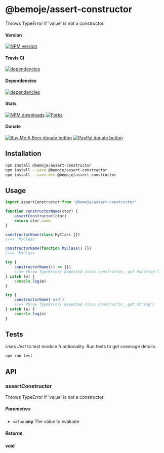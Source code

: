 # @bemoje/assert-constructor

Throws TypeError if 'value' is not a constructor.

#### Version

<span><a href="https://npmjs.org/@bemoje/assert-constructor" title="View this project on NPM"><img src="https://img.shields.io/npm/v/@bemoje/assert-constructor" alt="NPM version" /></a></span>

#### Travis CI

<span><a href="https://npmjs.org/@bemoje/assert-constructor" title="View this project on NPM"><img src="https://travis-ci.org/bemoje/bemoje-assert-constructor.svg?branch=master" alt="dependencies" /></a></span>

#### Dependencies

<span><a href="https://npmjs.org/@bemoje/assert-constructor" title="View this project on NPM"><img src="https://david-dm.org/bemoje/bemoje-assert-constructor.svg" alt="dependencies" /></a></span>

#### Stats

<span><a href="https://npmjs.org/@bemoje/assert-constructor" title="View this project on NPM"><img src="https://img.shields.io/npm/dt/@bemoje/assert-constructor" alt="NPM downloads" /></a></span>
<span><a href="https://github.com/bemoje/bemoje-assert-constructor/fork" title="Fork this project"><img src="https://img.shields.io/github/forks/bemoje/bemoje-assert-constructor" alt="Forks" /></a></span>

#### Donate

<span><a href="https://www.buymeacoffee.com/bemoje" title="Donate to this project using Buy Me A Beer"><img src="https://img.shields.io/badge/buy%20me%20a%20coffee-donate-yellow.svg?label=Buy me a beer!" alt="Buy Me A Beer donate button" /></a></span>
<span><a href="https://paypal.me/forstaaloen" title="Donate to this project using Paypal"><img src="https://img.shields.io/badge/paypal-donate-yellow.svg?label=PayPal" alt="PayPal donate button" /></a></span>

## Installation

```sh
npm install @bemoje/assert-constructor
npm install --save @bemoje/assert-constructor
npm install --save-dev @bemoje/assert-constructor
```

## Usage

```javascript
import assertConstructor from '@bemoje/assert-constructor'

function constructorName(ctor) {
	assertConstructor(ctor)
	return ctor.name
}

constructorName(class MyClass {})
//=> 'MyClass

constructorName(function MyClass() {})
//=> 'MyClass

try {
	constructorName(() => {})
	//=> throw TypeError('Expected class constructor, got Function')
} catch (e) {
	console.log(e)
}

try {
	constructorName('asd')
	//=> throw TypeError('Expected class constructor, got String')
} catch (e) {
	console.log(e)
}

```


## Tests
Uses *Jest* to test module functionality. Run tests to get coverage details.

```bash
npm run test
```

## API
### assertConstructor

Throws TypeError if 'value' is not a constructor.

##### Parameters

-   `value` **any** The value to evaluate

##### Returns
**void** 

[1]: #assertconstructor

[2]: #parameters